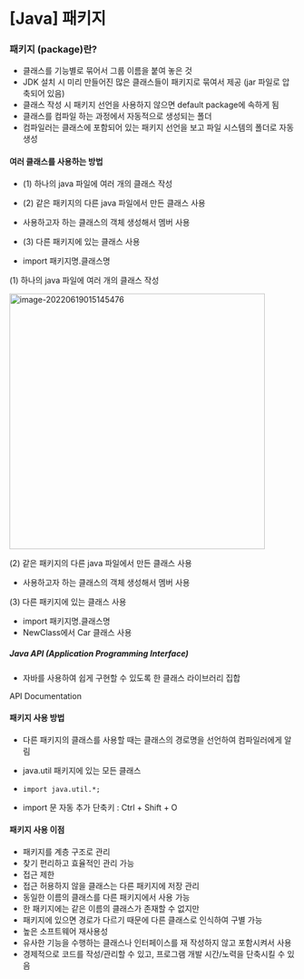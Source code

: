 # [Java] 패키지 



### 패키지 (package)란?

-	클래스를 기능별로 묶어서 그룹 이름을 붙여 놓은 것
-	JDK 설치 시 미리 만들어진 많은 클래스들이 패키지로 묶여서 제공 (jar 파일로 압축되어 있음)
-	클래스 작성 시 패키지 선언을 사용하지 않으면 default package에 속하게 됨
-	클래스를 컴파일 하는 과정에서 자동적으로 생성되는 폴더
-	컴파일러는 클래스에 포함되어 있는 패키지 선언을 보고 파일 시스템의 폴더로 자동 생성



#### 여러 클래스를 사용하는 방법

-	(1) 하나의 java 파일에 여러 개의 클래스 작성
-	(2) 같은 패키지의 다른 java 파일에서 만든 클래스 사용
  -	사용하고자 하는 클래스의 객체 생성해서 멤버 사용

-	(3) 다른 패키지에 있는 클래스 사용
  -	import 패키지명.클래스명


(1) 하나의 java 파일에 여러 개의 클래스 작성

<img width="450" alt="image-20220619015145476" src="https://user-images.githubusercontent.com/101630615/174449439-65f4da3b-c891-4860-8d5b-4129d28a1e6f.png">

(2) 같은 패키지의 다른 java 파일에서 만든 클래스 사용

-	사용하고자 하는 클래스의 객체 생성해서 멤버 사용

(3) 다른 패키지에 있는 클래스 사용

-	import 패키지명.클래스명
-	NewClass에서 Car 클래스 사용

##### Java API (Application Programming Interface)

-	자바를 사용하여 쉽게 구현할 수 있도록 한 클래스 라이브러리 집합

API Documentation



#### 패키지 사용 방법

-	다른 패키지의 클래스를 사용할 때는 클래스의 경로명을 선언하여 컴파일러에게 알림
-	java.util 패키지에 있는 모든 클래스 

-	``import java.util.*;``
-	import 문 자동 추가 단축키 : Ctrl + Shift + O

#### 패키지 사용 이점

-	패키지를 계층 구조로 관리
-	찾기 편리하고 효율적인 관리  가능
-	접근 제한
-	접근 허용하지 않을 클래스는 다른 패키지에 저장 관리
-	동일한 이름의 클래스를 다른 패키지에서 사용 가능
-	한 패키지에는 같은 이름의 클래스가 존재할 수 없지만
-	패키지에 있으면 경로가 다르기 때문에 다른 클래스로 인식하여 구별 가능
-	높은 소프트웨어 재사용성
-	유사한 기능을 수행하는 클래스나 인터페이스를 재 작성하지 않고 포함시켜서 사용
-	경제적으로 코드를 작성/관리할 수 있고, 프로그램 개발 시간/노력을 단축시킬 수 있음 

